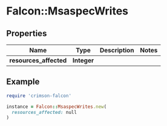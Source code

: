# Falcon::MsaspecWrites

## Properties

| Name | Type | Description | Notes |
| ---- | ---- | ----------- | ----- |
| **resources_affected** | **Integer** |  |  |

## Example

```ruby
require 'crimson-falcon'

instance = Falcon::MsaspecWrites.new(
  resources_affected: null
)
```


